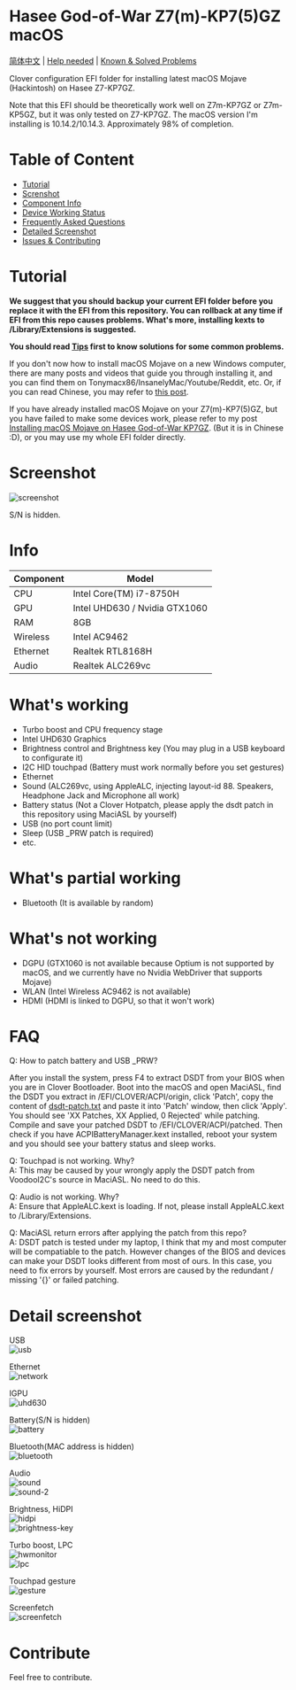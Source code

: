 # Hasee God-of-War Z7(m)-KP7(5)GZ macOS

[简体中文](README.md) | [Help needed](https://github.com/kirainmoe/hasee-z7-kp7gz-macos/issues/new) | [Known & Solved Problems](https://github.com/kirainmoe/hasee-z7-kp7gz-macos/issues?q=is%3Aissue+is%3Aclosed)

Clover configuration EFI folder for installing latest macOS Mojave (Hackintosh) on Hasee Z7-KP7GZ.

Note that this EFI should be theoretically work well on Z7m-KP7GZ or Z7m-KP5GZ, but it was only tested on Z7-KP7GZ. The macOS version I'm installing is 10.14.2/10.14.3. Approximately 98% of completion.

# Table of Content

- [Tutorial](#tutorial)
- [Screnshot](#screenshot)
- [Component Info](#info)
- [Device Working Status](#whats-working)
- [Frequently Asked Questions](#faq)
- [Detailed Screenshot](#detail-screenshot)
- [Issues & Contributing](#contribute)

# Tutorial

**We suggest that you should backup your current EFI folder before you replace it with the EFI from this repository. You can rollback at any time if EFI from this repo causes problems. What's more, installing kexts to /Library/Extensions is suggested.**

**You should read [Tips](#faq) first to know solutions for some common problems.**

If you don't now how to install macOS Mojave on a new Windows computer, there are many posts and videos that guide you through installing it, and you can find them on Tonymacx86/InsanelyMac/Youtube/Reddit, etc. Or, if you can read Chinese, you may refer to [this post](http://blog.daliansky.net/Lenovo-Xiaoxin-Air-13-macOS-Mojave-installation-tutorial.html).

If you have already installed macOS Mojave on your Z7(m)-KP7(5)GZ, but you have failed to make some devices work, please refer to my post [Installing macOS Mojave on Hasee God-of-War KP7GZ](https://kirainmoe.com/blog/post/guide-on-hasee-z7-kp7gz-hackintosh-macos-mojave/). (But it is in Chinese :D), or you may use my whole EFI folder directly.

# Screenshot

![screenshot](https://wx1.sinaimg.cn/large/9f1137b1gy1g0fim4a7ezj21770oan6a.jpg)

S/N is hidden.

# Info

| Component | Model |
|--|--|
| CPU | Intel Core(TM) i7-8750H | 
| GPU | Intel UHD630 / Nvidia GTX1060
| RAM | 8GB |
| Wireless | Intel AC9462 |
| Ethernet | Realtek RTL8168H |
| Audio | Realtek ALC269vc |

# What's working

- Turbo boost and CPU frequency stage
- Intel UHD630 Graphics
- Brightness control and Brightness key (You may plug in a USB keyboard to configurate it)
- I2C HID touchpad (Battery must work normally before you set gestures)
- Ethernet
- Sound (ALC269vc, using AppleALC, injecting layout-id 88. Speakers, Headphone Jack and Microphone all work)
- Battery status (Not a Clover Hotpatch, please apply the dsdt patch in this repository using MaciASL by yourself)
- USB (no port count limit)
- Sleep (USB _PRW patch is required)
- etc.

# What's partial working

- Bluetooth (It is available by random)

# What's not working

- DGPU (GTX1060 is not available because Optium is not supported by macOS, and we currently have no Nvidia WebDriver that supports Mojave)
- WLAN (Intel Wireless AC9462 is not available)
- HDMI (HDMI is linked to DGPU, so that it won't work)

# FAQ

Q: How to patch battery and USB _PRW?

After you install the system, press F4 to extract DSDT from your BIOS when you are in Clover Bootloader. Boot into the macOS and open MaciASL, find the DSDT you extract in /EFI/CLOVER/ACPI/origin, click 'Patch', copy the content of [dsdt-patch.txt](dsdt-patch.txt) and paste it into 'Patch' window, then click 'Apply'. You should see 'XX Patches, XX Applied, 0 Rejected' while patching. Compile and save your patched DSDT to /EFI/CLOVER/ACPI/patched. Then check if you have ACPIBatteryManager.kext installed, reboot your system and you should see your battery status and sleep works.

Q: Touchpad is not working. Why?  
A: This may be caused by your wrongly apply the DSDT patch from VoodooI2C's source in MaciASL. No need to do this.  

Q: Audio is not working. Why?  
A: Ensure that AppleALC.kext is loading. If not, please install AppleALC.kext to /Library/Extensions.

Q: MaciASL return errors after applying the patch from this repo?  
A: DSDT patch is tested under my laptop, I think that my and most computer will be compatiable to the patch. However changes of the BIOS and devices can make your DSDT looks different from most of ours. In this case, you need to fix errors by yourself. Most errors are caused by the redundant / missing '{}' or failed patching.


# Detail screenshot

USB  
![usb](https://ws2.sinaimg.cn/large/9f1137b1gy1g0fimkywrfj20gv0bp3zn.jpg)

Ethernet  
![network](https://wx3.sinaimg.cn/large/9f1137b1gy1g0finlomxaj20gv0bpaap.jpg)

IGPU  
![uhd630](https://ws1.sinaimg.cn/large/9f1137b1gy1g0fipr3magj20gv0bpjs9.jpg)

Battery(S/N is hidden)  
![battery](https://wx3.sinaimg.cn/large/9f1137b1gy1g0fiq7gu9ej20gv0bpwfl.jpg)

Bluetooth(MAC address is hidden)  
![bluetooth](https://ws4.sinaimg.cn/large/9f1137b1gy1g0fiqm7c70j20gv0bpdh4.jpg)

Audio  
![sound](https://wx2.sinaimg.cn/large/9f1137b1gy1g0fir5cqzmj20gv0bp751.jpg)  
![sound-2](https://ws3.sinaimg.cn/large/9f1137b1gy1g0firigeyhj20f00b7t95.jpg)  

Brightness, HiDPI  
![hidpi](https://wx3.sinaimg.cn/large/9f1137b1gy1g0firynbysj21770oa477.jpg)  
![brightness-key](https://ws2.sinaimg.cn/large/9f1137b1gy1g0fisj7r1kj206j0660sx.jpg)  

Turbo boost, LPC  
![hwmonitor](https://wx3.sinaimg.cn/large/9f1137b1gy1g0fisxsg8jj206m0c3wf8.jpg)  
![lpc](https://wx2.sinaimg.cn/large/9f1137b1gy1g0fitafzljj20f00a1gm4.jpg)  

Touchpad gesture  
![gesture](https://wx4.sinaimg.cn/large/9f1137b1gy1g0fitjrcoqj20f00bk75e.jpg)  

Screenfetch  
![screenfetch](https://wx1.sinaimg.cn/large/9f1137b1gy1g0fitwobg3j20d5087my0.jpg)

# Contribute

Feel free to contribute.